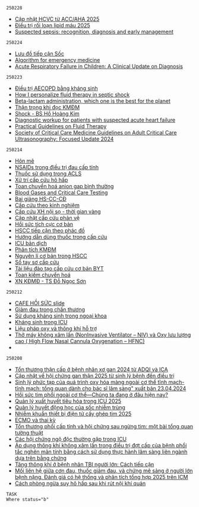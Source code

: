 `250228`
- [Cập nhật HCVC từ ACC/AHA 2025](https://www.facebook.com/100002281745061/posts/9277633228989310/)
- [Điều trị rối loạn lipid máu 2025](https://www.facebook.com/819395749/posts/10162464924855750/)
- [Suspected sepsis: recognition, diagnosis and early management](https://drive.google.com/file/d/1ta6UWw0Nlizu9GtRYKxQQpaGqXm1305x)

`250224`
- [Lưu đồ tiếp cận Sốc](https://vt.tiktok.com/ZSMSLjp8V/)
- [Algorithm for emergency medicine](https://drive.google.com/file/d/1rEqCjExwW7-GR3eiLe9dI2ylgZ9IXkTb/)
- [Acute Respiratory Failure in Children: A Clinical Update on Diagnosis](https://drive.google.com/file/d/1sQGStbis94egKGg_CF0CC-eksUzOkfOf/)

`250223`
- [Điều trị AECOPD bằng kháng sinh](https://www.tiktok.com/@dr_icu/video/7443424951887039762?_r=1&_t=ZS-8tvJmXftk8m)
- [How I personalize fluid therapy in septic shock](https://acrobat.adobe.com/link/track?uri=urn%3Aaaid%3Ascds%3AUS%3A2902e990-74db-3ebb-bf4a-0d46f301da74&fbclid=IwY2xjawIeBBJleHRuA2FlbQIxMQABHZUwlOIuL7dPwWNOCv4bCApywF_mWNzUdtg6udimdQPxgbXPCVCoaxgfnQ_aem_nUFIc_vmDhxQC3Sb8fGdrA&sfnsn=mo)
- [Beta-lactam administration, which one is the best for the planet](https://link.springer.com/epdf/10.1007/s00134-024-07697-w?sharing_token=VW_XAhyPpLwm2A-AGOtN7_e4RwlQNchNByi7wbcMAY5SoTOTYtMKjLoZu5O6E6U-7_MpnIl59__kLsEcPHH2lHn5HozJvcbnvGEn2HjBdXBLDMftnOC4ouKoshhTnrho69_fd92VKnjaJ9pGzNwAwM0JFHS7V4kE4X20lnBBHfs%3D)
- [Thận trọng khi đọc KMĐM](https://www.facebook.com/100026500849589/posts/1661361838090495/?mibextid=xfxF2i&rdid=h0OCtcY0anB0hSXq)
- [Shock - BS Hồ Hoàng Kim](https://vt.tiktok.com/ZSM6nd7vB/)
- [Diagnostic workup for patients with suspected acute heart failure](https://www.facebook.com/100006679656740/posts/4193185627580718/?mibextid=xfxF2i&rdid=q5DtK3juTolLtK58)
- [Practical Guidelines on Fluid Therapy](https://drive.google.com/file/d/1HCuI2pkaQQfPEpLUEhn4cdkxiet12-ZD/)
- [Society of Critical Care Medicine Guidelines on Adult Critical Care Ultrasonography: Focused Update 2024](https://drive.google.com/file/d/1ssi2qz6f-KqM26IAYv7fcW1MncBPGMf5/edit)

`250214`
- [Hôn mê](https://vt.tiktok.com/ZSM8VAtcW/)
- [NSAIDs trong điều trị đau cấp tính](https://vt.tiktok.com/ZSM8VjbmB/)
- [Thuốc sử dụng trong ACLS](https://vt.tiktok.com/ZSM8VQFPk/)
- [Xử trí cấp cứu hô hấp](https://vt.tiktok.com/ZSMNrbNna/)
- [Toan chuyển hoá anion gap bình thường](https://onlinelibrary.wiley.com/doi/epdf/10.1111/imj.16418)
- [Blood Gases and Critical Care Testing](https://drive.google.com/file/d/17wCD1PT3IWeLOHxHm3L3UsZiKFtKoMXf/)
- [Bai giảng HS-CC-CĐ](https://drive.google.com/file/d/1At1fjRa5_yO-jmssZdcvz3eTai4Z11nM/view)
- [Cấp cứu theo kinh nghiệm](https://drive.google.com/file/d/0Bw0Y1kRVykxmN1IxVzBOc1VRQm8/view?resourcekey=0-wlgYyhZ5CFepnRccfIINhw)
- [Cấp cứu XH nội sọ - thời gian vàng](https://drive.google.com/file/d/149GK1OI990MFeSM-pbgHbML4XRH6V3yO/view)
- [Cập nhật cấp cứu phản vệ](https://drive.google.com/file/d/0Bw0Y1kRVykxmem00NW1mYzBsUmc/view?resourcekey=0-v256BO1z727pWQ1Ht_MtMQ)
- [Hồi sức tích cực cơ bản](https://drive.google.com/file/d/0Bw0Y1kRVykxmRjJmdXZ0ZG5HTGs/view?resourcekey=0-T2ffggRSmywecNDsINmBYQ)
- [HSCC tiếp cận theo phác đồ](https://drive.google.com/file/d/0Bw0Y1kRVykxmRjJmdXZ0ZG5HTGs/view?resourcekey=0-T2ffggRSmywecNDsINmBYQ)
- [Hướng dẫn dùng thuốc trong cấp cứu](https://drive.google.com/file/d/0Bw0Y1kRVykxmT0loU3REOFo4Wmc/view?resourcekey=0-2jxq3OlXxtLxDQSqfxQrrA)
- [ICU bản dịch](https://drive.google.com/file/d/0Bw0Y1kRVykxmbmxDajBFTkJCWUE/view?resourcekey=0-Bsi5v47FPgpbHfqy4zZMLg)
- [Phân tích KMĐM](https://drive.google.com/file/d/0Bw0Y1kRVykxmMENCTnE0ZkNrNGc/view?resourcekey=0-eY1pPO-f7XdpWQ4PCCTKfA)
- [Nguyên lí cơ bản trong HSCC](https://docs.google.com/document/d/0Bw0Y1kRVykxmcFJjeWR3T1h1bGM/edit?resourcekey=0-eXD8X4Vz8QTLYkeeP8Dw8g)
- [Sổ tay sơ cấp cứu](https://drive.google.com/file/d/1_6MH8wywcpOV_ZgOwp3GFhqShpZ29wFK/view)
- [Tài liệu đào tạo cấp cứu cơ bản BYT](https://drive.google.com/file/d/0Bw0Y1kRVykxmUzRBbmZRc0l3Q2c/view?resourcekey=0-Akzx_yOe6N6xd34PNaXdsA)
- [Toan kiềm chuyển hoá](https://docs.google.com/document/d/0Bw0Y1kRVykxmUDFuaG5XTTdUYVE/edit?resourcekey=0-GkvjQnWuyG-JKKCAsqi8pQ)
- [XN KĐMĐ - TS Đỗ Ngọc Sơn](https://drive.google.com/file/d/0Bw0Y1kRVykxmZ2hqQmJRaXJ0d1U/view?resourcekey=0-YmJQmsgB4BW5jk2ZmaoeFg)

`250212`
- [CAFE HỒI SỨC slide](https://drive.google.com/drive/folders/1H1ZO6vXQ-xqV-bgtiZdWvBjn09ypNiJt)
- [Giảm đau trong chấn thương](https://www.tiktok.com/@dr_icu/video/7467648693873708305)
- [Sử dụng kháng sinh trong ngoại khoa](https://www.tiktok.com/@dr_icu/photo/7458718452652543250)
- [Kháng sinh trong ICU](https://www.tiktok.com/@dr_icu/photo/7454583627897163026)
- [Liệu pháp oxy và thông khí hỗ trợ](https://www.tiktok.com/@dr_icu/video/7467624436657655058)
- [Thở máy không xâm lấn (NonInvasive Ventilator – NIV) và Oxy lưu lượng cao ( High Flow Nasal Cannula Oxygenation – HFNC)](https://admin.ump.edu.vn/uploads/ckeditor/files/THO%20MAY%20KHONG%20XAM%20LAN%20va%20OXY%20LUU%20LUONG%20CAO%20-%20BS%20B_Duy.pdf)
- 


`250208`
- [Tổn thương thận cấp ở bệnh nhân xơ gan 2024 từ ADQI và ICA](https://drive.google.com/file/d/14rQmD9hreVZZX-5WBaJelH2guGzlAw8c/view)
- [Cập nhật về hội chứng gan thận 2025 từ sinh lý bệnh đến điều trị](https://drive.google.com/file/d/1-TTwPBvRTMOTvBqfKp0wdw6UlwOScaAl/view)
- [Sinh lý phức tạp của quá trình oxy hóa màng ngoài cơ thể tĩnh mạch-tĩnh mạch: tổng quan dành cho bác sĩ lâm sàng" xuất bản 23.04.2024](https://journals.sagepub.com/doi/pdf/10.1177/02676591241238156)
- [Hồi sức tim phổi ngoài cơ thể—Chúng ta đang ở đâu hiện nay?](https://drive.google.com/file/d/1iin-0Fi2gRWqaWN1jYsUm7GyowlJA_lY/view)
- [Quản lý xuất huyết tiêu hóa trong ICU 2025](https://drive.google.com/file/d/1fUdNhXRlWIvRizR5C4hMGwb0lEjDzeky/view)
- [Quản lý huyết động học của sốc nhiễm trùng](https://drive.google.com/file/d/1uQGoQcYoFm0TpGd9tjvCYb1sxE28IDVL/view)
- [Nhiễm khuẩn thiết bị điện tử cấy ghép tim 2025](https://drive.google.com/file/d/1NB-bpJO-i0AxcSHkKTJzoegh0hSroDxK/view)
- [ECMO và thai kỳ](https://drive.google.com/file/d/1H7r293_FkQda8qwi_lzNOjBNF3NqILkD/view)
- [Tổn thương phổi cấp tính và hội chứng sau ngừng tim: một bài tổng quan tường thuật](https://drive.google.com/file/d/1q_tljRLUsMNeKnbzfPAKQ0BnLL_ln1oE/view)
- [Các hội chứng ngộ độc thường gặp trong ICU](https://drive.google.com/file/d/1fNCZjpwvrmnROkbFcB7u4ERvLK9jMzaI/view)
- [Áp dụng thông khí không xâm lấn trong điều trị đợt cấp của bệnh phổi tắc nghẽn mãn tính bằng cách sử dụng thực hành lâm sàng liên ngành dựa trên bằng chứng](https://drive.google.com/file/d/11xlzcHPG7p1LYrRVrBpysF-Kv1PslKkF/view)
- [Tăng thông khí ở bệnh nhân TBI người lớn: Cách tiếp cận](https://drive.google.com/file/d/17DSZL8VByGy44HoCHJiGA2eVxLEKckxr/view)
- [Mối liên hệ giữa cơn đau, thuốc giảm đau, và chứng mê sảng ở người lớn bệnh nặng. Đánh giá có hệ thống và phân tích tổng hợp 2025 trên ICM](https://drive.google.com/file/d/1hrOs8utkvPddoQPaAMIqY9hkU69Rbdle/view)
- [Cách phòng ngừa suy hô hấp sau khi rút nội khí quản](https://drive.google.com/file/d/11Vf6Eoel7wiQRsMh16qeXaJlfxUGvTsP/view)


```dataview
TASK
Where status="b"
```
